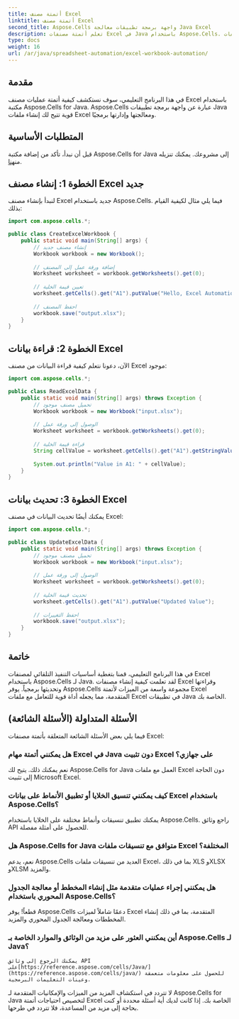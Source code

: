 ```yaml
---
title: أتمتة مصنف Excel
linktitle: أتمتة مصنف Excel
second_title: Aspose.Cells واجهة برمجة تطبيقات معالجة Java Excel
description: تعلم أتمتة مصنفات Excel في Java باستخدام Aspose.Cells. إنشاء وقراءة وتحديث ملفات Excel برمجياً. نبدأ الآن!
type: docs
weight: 16
url: /ar/java/spreadsheet-automation/excel-workbook-automation/
---
```


## مقدمة
في هذا البرنامج التعليمي، سوف نستكشف كيفية أتمتة عمليات مصنف Excel باستخدام مكتبة Aspose.Cells for Java. Aspose.Cells عبارة عن واجهة برمجة تطبيقات Java قوية تتيح لك إنشاء ملفات Excel ومعالجتها وإدارتها برمجيًا.

## المتطلبات الأساسية
 قبل أن نبدأ، تأكد من إضافة مكتبة Aspose.Cells for Java إلى مشروعك. يمكنك تنزيله من[هنا](https://releases.aspose.com/cells/java/).

## الخطوة 1: إنشاء مصنف Excel جديد
لنبدأ بإنشاء مصنف Excel جديد باستخدام Aspose.Cells. فيما يلي مثال لكيفية القيام بذلك:

```java
import com.aspose.cells.*;

public class CreateExcelWorkbook {
    public static void main(String[] args) {
        // إنشاء مصنف جديد
        Workbook workbook = new Workbook();
        
        // إضافة ورقة عمل إلى المصنف
        Worksheet worksheet = workbook.getWorksheets().get(0);
        
        // تعيين قيمة الخلية
        worksheet.getCells().get("A1").putValue("Hello, Excel Automation!");
        
        // احفظ المصنف
        workbook.save("output.xlsx");
    }
}
```

## الخطوة 2: قراءة بيانات Excel
الآن، دعونا نتعلم كيفية قراءة البيانات من مصنف Excel موجود:

```java
import com.aspose.cells.*;

public class ReadExcelData {
    public static void main(String[] args) throws Exception {
        // تحميل مصنف موجود
        Workbook workbook = new Workbook("input.xlsx");
        
        // الوصول إلى ورقة عمل
        Worksheet worksheet = workbook.getWorksheets().get(0);
        
        // قراءة قيمة الخلية
        String cellValue = worksheet.getCells().get("A1").getStringValue();
        
        System.out.println("Value in A1: " + cellValue);
    }
}
```

## الخطوة 3: تحديث بيانات Excel
يمكنك أيضًا تحديث البيانات في مصنف Excel:

```java
import com.aspose.cells.*;

public class UpdateExcelData {
    public static void main(String[] args) throws Exception {
        // تحميل مصنف موجود
        Workbook workbook = new Workbook("input.xlsx");
        
        // الوصول إلى ورقة عمل
        Worksheet worksheet = workbook.getWorksheets().get(0);
        
        // تحديث قيمة الخلية
        worksheet.getCells().get("A1").putValue("Updated Value");
        
        // احفظ التغييرات
        workbook.save("output.xlsx");
    }
}
```

## خاتمة
في هذا البرنامج التعليمي، قمنا بتغطية أساسيات التنفيذ التلقائي لمصنفات Excel باستخدام Aspose.Cells لـ Java. لقد تعلمت كيفية إنشاء مصنفات Excel وقراءتها وتحديثها برمجياً. يوفر Aspose.Cells مجموعة واسعة من الميزات لأتمتة Excel المتقدمة، مما يجعله أداة قوية للتعامل مع ملفات Excel في تطبيقات Java الخاصة بك.

## الأسئلة المتداولة (الأسئلة الشائعة)
فيما يلي بعض الأسئلة الشائعة المتعلقة بأتمتة مصنفات Excel:

### هل يمكنني أتمتة مهام Excel في Java دون تثبيت Excel على جهازي؟
   نعم يمكنك ذلك. يتيح لك Aspose.Cells for Java العمل مع ملفات Excel دون الحاجة إلى تثبيت Microsoft Excel.

### كيف يمكنني تنسيق الخلايا أو تطبيق الأنماط على بيانات Excel باستخدام Aspose.Cells؟
   يمكنك تطبيق تنسيقات وأنماط مختلفة على الخلايا باستخدام Aspose.Cells. راجع وثائق API للحصول على أمثلة مفصلة.

### هل Aspose.Cells for Java متوافق مع تنسيقات ملفات Excel المختلفة؟
   نعم، يدعم Aspose.Cells العديد من تنسيقات ملفات Excel، بما في ذلك XLS وXLSX وXLSM والمزيد.

### هل يمكنني إجراء عمليات متقدمة مثل إنشاء المخطط أو معالجة الجدول المحوري باستخدام Aspose.Cells؟
   قطعاً! يوفر Aspose.Cells دعمًا شاملاً لميزات Excel المتقدمة، بما في ذلك إنشاء المخططات ومعالجة الجدول المحوري والمزيد.

### أين يمكنني العثور على مزيد من الوثائق والموارد الخاصة بـ Aspose.Cells لـ Java؟
    يمكنك الرجوع إلى وثائق API على[https://reference.aspose.com/cells/Java/](https://reference.aspose.com/cells/java/) للحصول على معلومات متعمقة وعينات التعليمات البرمجية.

لا تتردد في استكشاف المزيد من الميزات والإمكانيات المتقدمة لـ Aspose.Cells for Java لتخصيص احتياجات أتمتة Excel الخاصة بك. إذا كانت لديك أية أسئلة محددة أو كنت بحاجة إلى مزيد من المساعدة، فلا تتردد في طرحها.